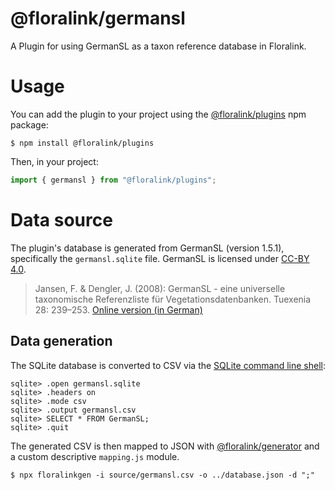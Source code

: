 # @floralink/germansl

A Plugin for using GermanSL as a taxon reference database in Floralink.

# Usage

You can add the plugin to your project using the [@floralink/plugins](https://www.github.com/floralink/plugins) npm package:

```shell
$ npm install @floralink/plugins
```

Then, in your project:

```javascript
import { germansl } from "@floralink/plugins";
```

# Data source

The plugin's database is generated from GermanSL (version 1.5.1), specifically the `germansl.sqlite` file. GermanSL is licensed under [CC-BY 4.0](https://creativecommons.org/licenses/by/4.0/).

> Jansen, F. & Dengler, J. (2008): GermanSL - eine universelle taxonomische Referenzliste für Vegetationsdatenbanken. Tuexenia 28: 239–253. [Online version (in German)](https://germansl.infinitenature.org/pdf/Jansen,%20Dengler%20-%20Tuexenia%2028.pdf)

## Data generation

The SQLite database is converted to CSV via the [SQLite command line shell](https://sqlite.org/cli.html):

```shell
sqlite> .open germansl.sqlite
sqlite> .headers on
sqlite> .mode csv
sqlite> .output germansl.csv
sqlite> SELECT * FROM GermanSL;
sqlite> .quit
```

The generated CSV is then mapped to JSON with [@floralink/generator](https://www.github.com/floralink/generator) and a custom descriptive `mapping.js` module.

```shell
$ npx floralinkgen -i source/germansl.csv -o ../database.json -d ";"
```
